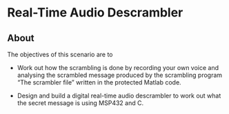 # Real-Time Audio Descrambler


## About 

The objectives of this scenario are to

* Work out how the scrambling is done by recording your own voice and analysing the scrambled message produced by the scrambling program “The scrambler file” written in the protected Matlab code.

* Design and build a digital real-time audio descrambler to work out what the secret message is using MSP432 and C.


    
    

